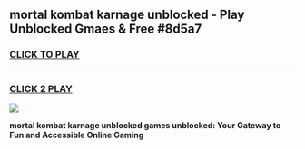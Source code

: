 
## mortal kombat karnage unblocked - Play Unblocked Gmaes & Free #8d5a7
<h3>
<a href="https://news.freeplayer.one?title=mortal_kombat_karnage_unblocked&ref=24F">CLICK TO PLAY</a></h3>
<hr>

<h3>
<a href="https://news.freeplayer.one?title=mortal_kombat_karnage_unblocked&ref=24F">CLICK 2 PLAY</a>
  
</h3>

<a href="https://news.freeplayer.one?title=mortal_kombat_karnage_unblocked&ref=24F/"><img src="https://clearcache.store/games.png"></a>


**mortal kombat karnage unblocked games unblocked: Your Gateway to Fun and Accessible Online Gaming**
